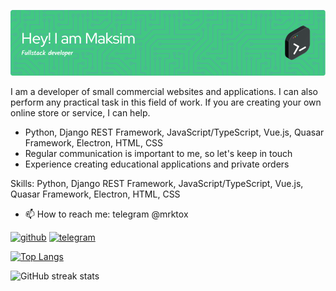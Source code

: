 ![](./github-header-image.png)

I am a developer of small commercial websites and applications. I can also perform any practical task in this field of work. If you are creating your own online store or service, I can help. 
- Python, Django REST Framework, JavaScript/TypeScript, Vue.js, Quasar Framework, Electron, HTML, CSS 
- Regular communication is important to me, so let's keep in touch
 - Experience creating educational applications and private orders

Skills: Python, Django REST Framework, JavaScript/TypeScript, Vue.js, Quasar Framework, Electron, HTML, CSS

- 📫 How to reach me: telegram @mrktox 


[<img src='https://cdn.jsdelivr.net/npm/simple-icons@3.0.1/icons/github.svg' alt='github' height='40'>](https://github.com/KrayMakso68)  [<img src='https://cdn.jsdelivr.net/npm/simple-icons@3.0.1/icons/telegram.svg' alt='telegram' height='40'>](https://t.me/mrktox)  

[![Top Langs](https://github-readme-stats.vercel.app/api/top-langs/?username=KrayMakso68)](https://github.com/anuraghazra/github-readme-stats)

![GitHub streak stats](https://streak-stats.demolab.com/?user=KrayMakso68)  

